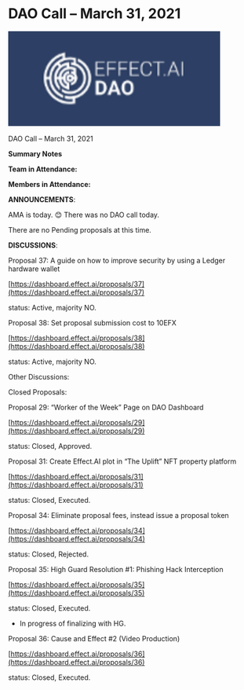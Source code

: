 # DAO Call – March 31, 2021

![](<../../../.gitbook/assets/0 (24).png>)

DAO Call – March 31, 2021

**Summary Notes**

**Team in Attendance:**

**Members in Attendance:**

**ANNOUNCEMENTS**:

AMA is today. 😊 There was no DAO call today.

There are no Pending proposals at this time.

**DISCUSSIONS**:

Proposal 37: A guide on how to improve security by using a Ledger hardware wallet

[https://dashboard.effect.ai/proposals/37](https://dashboard.effect.ai/proposals/37)

status: Active, majority NO.

Proposal 38: Set proposal submission cost to 10EFX

[https://dashboard.effect.ai/proposals/38](https://dashboard.effect.ai/proposals/38)

status: Active, majority NO.

Other Discussions:

Closed Proposals:

Proposal 29: “Worker of the Week” Page on DAO Dashboard

[https://dashboard.effect.ai/proposals/29](https://dashboard.effect.ai/proposals/29)

status: Closed, Approved.

Proposal 31: Create Effect.AI plot in “The Uplift” NFT property platform

[https://dashboard.effect.ai/proposals/31](https://dashboard.effect.ai/proposals/31)

status: Closed, Executed.

Proposal 34: Eliminate proposal fees, instead issue a proposal token

[https://dashboard.effect.ai/proposals/34](https://dashboard.effect.ai/proposals/34)

status: Closed, Rejected.

Proposal 35: High Guard Resolution #1: Phishing Hack Interception

[https://dashboard.effect.ai/proposals/35](https://dashboard.effect.ai/proposals/35)

status: Closed, Executed.

* In progress of finalizing with HG.

Proposal 36: Cause and Effect #2 (Video Production)

[https://dashboard.effect.ai/proposals/36](https://dashboard.effect.ai/proposals/36)

status: Closed, Executed.
